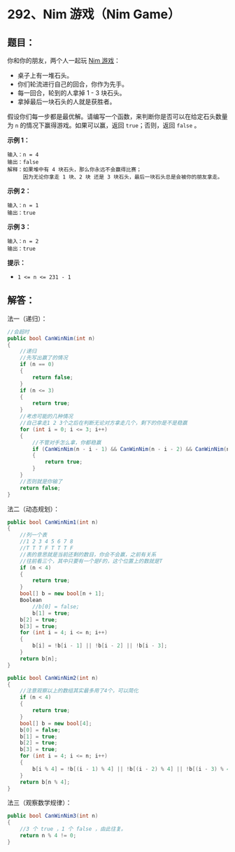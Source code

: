 # 292、Nim 游戏（Nim Game）

## 题目：

你和你的朋友，两个人一起玩 [Nim 游戏](https://baike.baidu.com/item/Nim游戏/6737105)：

- 桌子上有一堆石头。
- 你们轮流进行自己的回合，你作为先手。
- 每一回合，轮到的人拿掉 1 - 3 块石头。
- 拿掉最后一块石头的人就是获胜者。

假设你们每一步都是最优解。请编写一个函数，来判断你是否可以在给定石头数量为 `n` 的情况下赢得游戏。如果可以赢，返回 `true`；否则，返回 `false` 。

 

**示例 1：**

```
输入：n = 4
输出：false 
解释：如果堆中有 4 块石头，那么你永远不会赢得比赛；
     因为无论你拿走 1 块、2 块 还是 3 块石头，最后一块石头总是会被你的朋友拿走。
```

**示例 2：**

```
输入：n = 1
输出：true
```

**示例 3：**

```
输入：n = 2
输出：true
```

 

**提示：**

- `1 <= n <= 231 - 1`

## 解答：

法一（递归）：

```csharp
//会超时
public bool CanWinNim(int n)
{
    //递归
    //先写出赢了的情况
    if (n == 0) 
    {
        return false;
    }
    if (n <= 3) 
    {
        return true;
    }
    //考虑可能的几种情况
    //自己拿走1 2 3个之后在判断无论对方拿走几个，剩下的你是不是稳赢
    for (int i = 0; i <= 3; i++)
    {
        //不管对手怎么拿，你都稳赢
        if (CanWinNim(n - i - 1) && CanWinNim(n - i - 2) && CanWinNim(n - i - 3)) 
        {
            return true;
        }
    }
    //否则就是你输了
    return false;
}
```

法二（动态规划）：

```csharp
public bool CanWinNim1(int n)
{
    //列一个表
    //1 2 3 4 5 6 7 8
    //T T T F T T T F
    //表的意思就是当前还剩的数目，你会不会赢，之前有关系
    //往前看三个，其中只要有一个是F的，这个位置上的数就是T
    if (n < 4) 
    {
        return true;
    }
    bool[] b = new bool[n + 1];
    Boolean
        //b[0] = false;
        b[1] = true;
    b[2] = true;
    b[3] = true;
    for (int i = 4; i <= n; i++)
    {
        b[i] = !b[i - 1] || !b[i - 2] || !b[i - 3];
    }
    return b[n];
}
```

```csharp
public bool CanWinNim2(int n)
{
    //注意观察以上的数组其实最多用了4个，可以简化
    if (n < 4)
    {
        return true;
    }
    bool[] b = new bool[4];
    b[0] = false;
    b[1] = true;
    b[2] = true;
    b[3] = true;
    for (int i = 4; i <= n; i++)
    {
        b[i % 4] = !b[(i - 1) % 4] || !b[(i - 2) % 4] || !b[(i - 3) % 4];
    }
    return b[n % 4];
}
```

法三（观察数学规律）：

```csharp
public bool CanWinNim3(int n)
{
    //3 个 true ，1 个 false ，由此往复。
    return n % 4 != 0;
}
```

